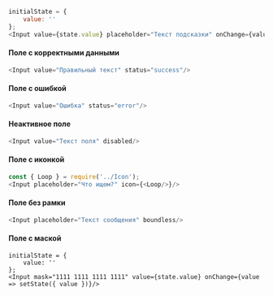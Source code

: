 ```js
initialState = {
    value: ''
};
<Input value={state.value} placeholder="Текст подсказки" onChange={value => setState({ value })}/>
```

#### Поле с корректными данными
```js
<Input value="Правильный текст" status="success"/>
```

#### Поле с ошибкой
```js
<Input value="Ошибка" status="error"/>
```

#### Неактивное поле
```js
<Input value="Текст поля" disabled/>
```

#### Поле с иконкой
```js
const { Loop } = require('../Icon');
<Input placeholder="Что ищем?" icon={<Loop/>}/>
```

#### Поле без рамки
```js
<Input placeholder="Текст сообщения" boundless/>
```

#### Поле с маской
```
initialState = {
    value: ''
};
<Input mask="1111 1111 1111 1111" value={state.value} onChange={value => setState({ value })}/>
```